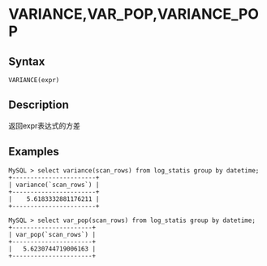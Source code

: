 # VARIANCE,VAR_POP,VARIANCE_POP

## Syntax

`VARIANCE(expr)`

## Description

返回expr表达式的方差

## Examples
```
MySQL > select variance(scan_rows) from log_statis group by datetime;
+-----------------------+
| variance(`scan_rows`) |
+-----------------------+
|    5.6183332881176211 |
+-----------------------+

MySQL > select var_pop(scan_rows) from log_statis group by datetime;
+----------------------+
| var_pop(`scan_rows`) |
+----------------------+
|   5.6230744719006163 |
+----------------------+
```